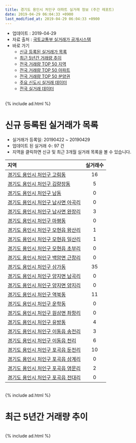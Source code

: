 ```yaml
---
title: 경기도 용인시 처인구 아파트 실거래 정보 (주간 레포트)
date: 2019-04-29 06:04:33 +0900
last_modified_at: 2019-04-29 06:04:33 +0900
---
```


* 업데이트 : 2019-04-29
* 자료 출처 : [국토교통부 실거래가 공개시스템](http://rt.molit.go.kr)
* 바로 가기
    * [신규 등록된 실거래가 목록](#신규-등록된-실거래가-목록)
    * [최근 5년간 거래량 추이](#최근-5년간-거래량-추이)
    * [전국 거래량 TOP 50 지역](https://inasie.github.io/apt-trade-info/최근-3개월-전국에서-가장-거래가-많이-발생한-지역)
    * [전국 거래량 TOP 50 아파트](https://inasie.github.io/apt-trade-info/최근-3개월-전국에서-가장-거래가-많이-발생한-아파트)
    * [전국 거래량 TOP 50 분양권](https://inasie.github.io/apt-trade-info/최근-3개월-전국에서-가장-거래가-많이-발생한-분양권)
    * [주요 신도시 실거래 데이터](https://inasie.github.io/apt-trade-info/주요-신도시)
    * [전국 실거래 데이터](https://inasie.github.io/apt-trade-info/전국)

<br>
{% include ad.html %}
<br>

# 신규 등록된 실거래가 목록
* 실거래가 등록일: 20190422 ~ 20190429
* 업데이트 된 실거래 수: 97 건
* 지역을 클릭하면 신규 및 최근 3개월 실거래 목록을 볼 수 있습니다.


|지역|실거래수|
|:---|:---:|
|[경기도 용인시 처인구 고림동](https://inasie.github.io/apt-trade-info/경기도-용인시-처인구-고림동)|16|
|[경기도 용인시 처인구 김량장동](https://inasie.github.io/apt-trade-info/경기도-용인시-처인구-김량장동)|5|
|[경기도 용인시 처인구 남동](https://inasie.github.io/apt-trade-info/경기도-용인시-처인구-남동)|0|
|[경기도 용인시 처인구 남사면 아곡리](https://inasie.github.io/apt-trade-info/경기도-용인시-처인구-남사면-아곡리)|0|
|[경기도 용인시 처인구 남사면 완장리](https://inasie.github.io/apt-trade-info/경기도-용인시-처인구-남사면-완장리)|3|
|[경기도 용인시 처인구 마평동](https://inasie.github.io/apt-trade-info/경기도-용인시-처인구-마평동)|0|
|[경기도 용인시 처인구 모현읍 왕산리](https://inasie.github.io/apt-trade-info/경기도-용인시-처인구-모현읍-왕산리)|1|
|[경기도 용인시 처인구 모현읍 일산리](https://inasie.github.io/apt-trade-info/경기도-용인시-처인구-모현읍-일산리)|1|
|[경기도 용인시 처인구 모현읍 초부리](https://inasie.github.io/apt-trade-info/경기도-용인시-처인구-모현읍-초부리)|0|
|[경기도 용인시 처인구 백암면 근창리](https://inasie.github.io/apt-trade-info/경기도-용인시-처인구-백암면-근창리)|0|
|[경기도 용인시 처인구 삼가동](https://inasie.github.io/apt-trade-info/경기도-용인시-처인구-삼가동)|35|
|[경기도 용인시 처인구 양지면 남곡리](https://inasie.github.io/apt-trade-info/경기도-용인시-처인구-양지면-남곡리)|0|
|[경기도 용인시 처인구 양지면 양지리](https://inasie.github.io/apt-trade-info/경기도-용인시-처인구-양지면-양지리)|0|
|[경기도 용인시 처인구 역북동](https://inasie.github.io/apt-trade-info/경기도-용인시-처인구-역북동)|11|
|[경기도 용인시 처인구 운학동](https://inasie.github.io/apt-trade-info/경기도-용인시-처인구-운학동)|0|
|[경기도 용인시 처인구 원삼면 좌항리](https://inasie.github.io/apt-trade-info/경기도-용인시-처인구-원삼면-좌항리)|0|
|[경기도 용인시 처인구 유방동](https://inasie.github.io/apt-trade-info/경기도-용인시-처인구-유방동)|4|
|[경기도 용인시 처인구 이동읍 송전리](https://inasie.github.io/apt-trade-info/경기도-용인시-처인구-이동읍-송전리)|3|
|[경기도 용인시 처인구 이동읍 천리](https://inasie.github.io/apt-trade-info/경기도-용인시-처인구-이동읍-천리)|6|
|[경기도 용인시 처인구 포곡읍 둔전리](https://inasie.github.io/apt-trade-info/경기도-용인시-처인구-포곡읍-둔전리)|10|
|[경기도 용인시 처인구 포곡읍 삼계리](https://inasie.github.io/apt-trade-info/경기도-용인시-처인구-포곡읍-삼계리)|0|
|[경기도 용인시 처인구 포곡읍 영문리](https://inasie.github.io/apt-trade-info/경기도-용인시-처인구-포곡읍-영문리)|2|
|[경기도 용인시 처인구 포곡읍 전대리](https://inasie.github.io/apt-trade-info/경기도-용인시-처인구-포곡읍-전대리)|0|


<br>
{% include ad.html %}
<br>

# 최근 5년간 거래량 추이


<div style="width:100%;">
    <canvas id="deal_progress" height="200"></canvas>
</div>

<script>
new Chart(document.getElementById("deal_progress"), {
    type: 'line',
    data: {
        labels: ['201404','201405','201406','201407','201408','201409','201410','201411','201412','201501','201502','201503','201504','201505','201506','201507','201508','201509','201510','201511','201512','201601','201602','201603','201604','201605','201606','201607','201608','201609','201610','201611','201612','201701','201702','201703','201704','201705','201706','201707','201708','201709','201710','201711','201712','201801','201802','201803','201804','201805','201806','201807','201808','201809','201810','201811','201812','201901','201902','201903','201904'],
        datasets: [{
            label: '매매',
            pointRadius: 1,
            data: [144, 127, 106, 126, 161, 190, 200, 157, 114, 161, 166, 279, 230, 176, 210, 194, 165, 160, 191, 134, 127, 149, 113, 168, 164, 165, 168, 164, 135, 153, 190, 107, 113, 93, 112, 181, 170, 128, 160, 143, 159, 163, 121, 127, 112, 244, 245, 292, 249, 293, 343, 339, 326, 360, 374, 181, 168, 227, 188, 201, 92],
            borderColor: "rgba(255, 201, 14, 1)",
            backgroundColor: "rgba(255, 201, 14, 0.5)",
            fill: false,
            lineTension: 0
        },{
            label: '전월세',
            pointRadius: 1,
            data: [190, 160, 180, 157, 141, 143, 126, 122, 108, 133, 111, 161, 120, 93, 85, 102, 94, 97, 134, 84, 108, 124, 133, 136, 117, 110, 97, 115, 125, 160, 145, 122, 79, 81, 121, 117, 102, 79, 108, 91, 84, 90, 90, 119, 123, 161, 122, 146, 118, 114, 131, 130, 119, 121, 133, 127, 105, 140, 126, 108, 48],
            borderColor: "rgba(0, 141, 185, 1)",
            backgroundColor: "rgba(0, 141, 185, 0.5)",
            fill: false,
            lineTension: 0
        }
        ]
    },
    options: {
        responsive: true,
        title: {
            display: false
        },
        tooltips: {
            mode: 'index',
            intersect: false
        },
        hover: {
            mode: 'nearest',
            intersect: true
        },
        scales: {
            xAxes: [{
                display: true,
                scaleLabel: {
                    display: true,
                    labelString: '년/월'
                }
            }],
            yAxes: [{
                display: true,
                ticks: {
                    suggestedMin: 0,
                },
                scaleLabel: {
                    display: true,
                    labelString: '실거래 수'
                }
            }]
        }
    }
});

</script>


<br>
{% include ad.html %}
<br>

